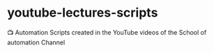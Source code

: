 # youtube-lectures-scripts
📺 Automation Scripts created in the YouTube videos of the School of automation Channel

